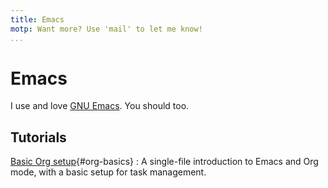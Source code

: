 ```yaml
---
title: Emacs 
motp: Want more? Use 'mail' to let me know!
...
```


# Emacs

I use and love [GNU Emacs](https://www.gnu.org/software/emacs/).
You should too.

## Tutorials

[Basic Org setup](./emacs/org-basic-agenda.org){#org-basics}
:  A single-file introduction to Emacs and Org mode, with a basic
   setup for task management.
